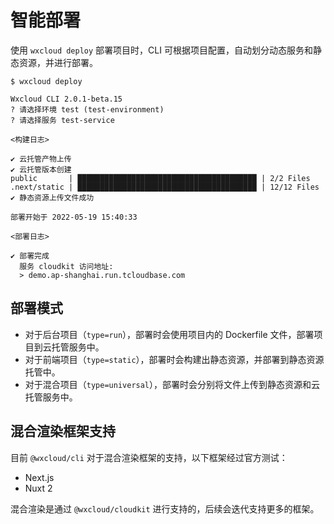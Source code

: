 # 智能部署

使用 `wxcloud deploy` 部署项目时，CLI 可根据项目配置，自动划分动态服务和静态资源，并进行部署。


```shell:no-line-numbers
$ wxcloud deploy

Wxcloud CLI 2.0.1-beta.15
? 请选择环境 test (test-environment)
? 请选择服务 test-service

<构建日志>

✔ 云托管产物上传
✔ 云托管版本创建
public       | ████████████████████████████████████████ | 2/2 Files
.next/static | ████████████████████████████████████████ | 12/12 Files
✔ 静态资源上传文件成功

部署开始于 2022-05-19 15:40:33

<部署日志>

✔ 部署完成
  服务 cloudkit 访问地址:
  > demo.ap-shanghai.run.tcloudbase.com

```


## 部署模式


- 对于后台项目（`type=run`），部署时会使用项目内的 Dockerfile 文件，部署项目到云托管服务中。
- 对于前端项目（`type=static`），部署时会构建出静态资源，并部署到静态资源托管中。
- 对于混合项目（`type=universal`），部署时会分别将文件上传到静态资源和云托管服务中。

## 混合渲染框架支持

目前 `@wxcloud/cli` 对于混合渲染框架的支持，以下框架经过官方测试：

- Next.js
- Nuxt 2

混合渲染是通过 `@wxcloud/cloudkit` 进行支持的，后续会迭代支持更多的框架。